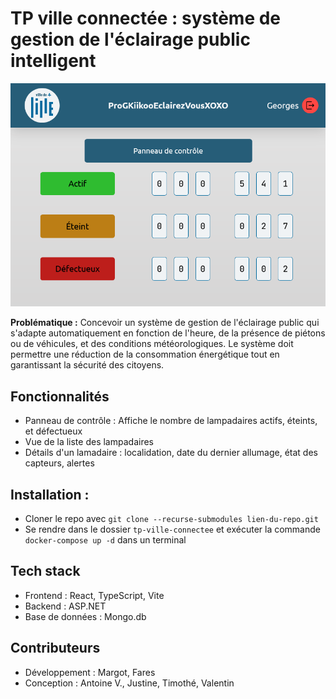 # TP ville connectée : système de gestion de l'éclairage public intelligent

![Control panel](docs/screenshot.png)

**Problématique :** Concevoir un système de gestion de l'éclairage public qui s'adapte automatiquement en fonction de l'heure, de la présence de piétons ou de véhicules, et des conditions météorologiques. Le système doit permettre une réduction de la consommation énergétique tout en garantissant la sécurité des citoyens.

## Fonctionnalités

- Panneau de contrôle : Affiche le nombre de lampadaires actifs, éteints, et défectueux
- Vue de la liste des lampadaires
- Détails d'un lamadaire : localidation, date du dernier allumage, état des capteurs, alertes

## Installation :

- Cloner le repo avec `git clone --recurse-submodules lien-du-repo.git`
- Se rendre dans le dossier `tp-ville-connectee` et exécuter la commande `docker-compose up -d` dans un terminal

## Tech stack

- Frontend : React, TypeScript, Vite
- Backend : ASP.NET
- Base de données : Mongo.db

## Contributeurs

- Développement : Margot, Fares
- Conception : Antoine V., Justine, Timothé, Valentin